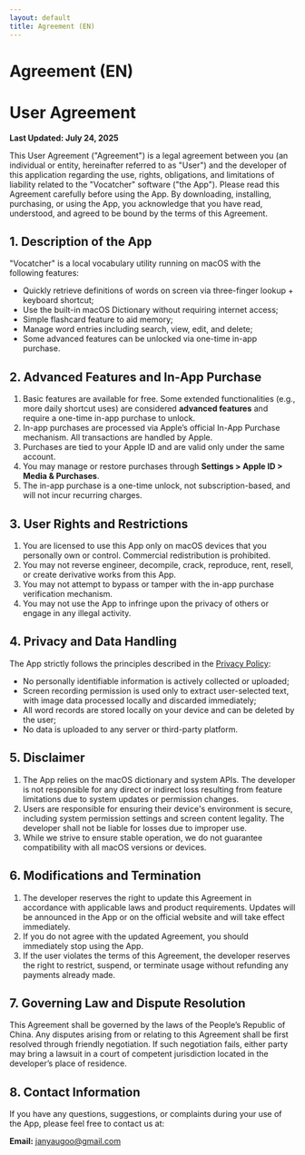 ```yaml
---
layout: default
title: Agreement (EN)
---
```


# Agreement (EN)

# User Agreement

**Last Updated: July 24, 2025**

This User Agreement ("Agreement") is a legal agreement between you (an individual or entity, hereinafter referred to as "User") and the developer of this application regarding the use, rights, obligations, and limitations of liability related to the "Vocatcher" software ("the App"). Please read this Agreement carefully before using the App. By downloading, installing, purchasing, or using the App, you acknowledge that you have read, understood, and agreed to be bound by the terms of this Agreement.

## 1. Description of the App

"Vocatcher" is a local vocabulary utility running on macOS with the following features:

- Quickly retrieve definitions of words on screen via three-finger lookup + keyboard shortcut;
- Use the built-in macOS Dictionary without requiring internet access;
- Simple flashcard feature to aid memory;
- Manage word entries including search, view, edit, and delete;
- Some advanced features can be unlocked via one-time in-app purchase.

## 2. Advanced Features and In-App Purchase

1. Basic features are available for free. Some extended functionalities (e.g., more daily shortcut uses) are considered **advanced features** and require a one-time in-app purchase to unlock.
2. In-app purchases are processed via Apple’s official In-App Purchase mechanism. All transactions are handled by Apple.
3. Purchases are tied to your Apple ID and are valid only under the same account.
4. You may manage or restore purchases through **Settings > Apple ID > Media & Purchases**.
5. The in-app purchase is a one-time unlock, not subscription-based, and will not incur recurring charges.

## 3. User Rights and Restrictions

1. You are licensed to use this App only on macOS devices that you personally own or control. Commercial redistribution is prohibited.
2. You may not reverse engineer, decompile, crack, reproduce, rent, resell, or create derivative works from this App.
3. You may not attempt to bypass or tamper with the in-app purchase verification mechanism.
4. You may not use the App to infringe upon the privacy of others or engage in any illegal activity.

## 4. Privacy and Data Handling

The App strictly follows the principles described in the [Privacy Policy](./privacy-en.md):

- No personally identifiable information is actively collected or uploaded;
- Screen recording permission is used only to extract user-selected text, with image data processed locally and discarded immediately;
- All word records are stored locally on your device and can be deleted by the user;
- No data is uploaded to any server or third-party platform.

## 5. Disclaimer

1. The App relies on the macOS dictionary and system APIs. The developer is not responsible for any direct or indirect loss resulting from feature limitations due to system updates or permission changes.
2. Users are responsible for ensuring their device's environment is secure, including system permission settings and screen content legality. The developer shall not be liable for losses due to improper use.
3. While we strive to ensure stable operation, we do not guarantee compatibility with all macOS versions or devices.

## 6. Modifications and Termination

1. The developer reserves the right to update this Agreement in accordance with applicable laws and product requirements. Updates will be announced in the App or on the official website and will take effect immediately.
2. If you do not agree with the updated Agreement, you should immediately stop using the App.
3. If the user violates the terms of this Agreement, the developer reserves the right to restrict, suspend, or terminate usage without refunding any payments already made.

## 7. Governing Law and Dispute Resolution

This Agreement shall be governed by the laws of the People’s Republic of China. Any disputes arising from or relating to this Agreement shall be first resolved through friendly negotiation. If such negotiation fails, either party may bring a lawsuit in a court of competent jurisdiction located in the developer’s place of residence.

## 8. Contact Information

If you have any questions, suggestions, or complaints during your use of the App, please feel free to contact us at:

**Email:** janyaugoo@gmail.com
